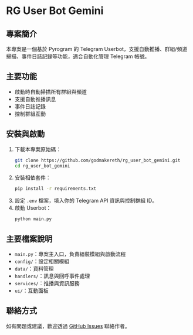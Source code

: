 # RG User Bot Gemini

## 專案簡介
本專案是一個基於 Pyrogram 的 Telegram Userbot，支援自動推播、群組/頻道掃描、事件日誌記錄等功能，適合自動化管理 Telegram 帳號。

## 主要功能
- 啟動時自動掃描所有群組與頻道
- 支援自動推播訊息
- 事件日誌記錄
- 控制群組互動

## 安裝與啟動
1. 下載本專案原始碼：
   ```bash
   git clone https://github.com/godmakereth/rg_user_bot_gemini.git
   cd rg_user_bot_gemini
   ```
2. 安裝相依套件：
   ```bash
   pip install -r requirements.txt
   ```
3. 設定 `.env` 檔案，填入你的 Telegram API 資訊與控制群組 ID。
4. 啟動 Userbot：
   ```bash
   python main.py
   ```

## 主要檔案說明
- `main.py`：專案主入口，負責組裝模組與啟動流程
- `config/`：設定相關模組
- `data/`：資料管理
- `handlers/`：訊息與回呼事件處理
- `services/`：推播與資訊服務
- `ui/`：互動面板

## 聯絡方式
如有問題或建議，歡迎透過 [GitHub Issues](https://github.com/godmakereth/rg_user_bot_gemini/issues) 聯絡作者。 